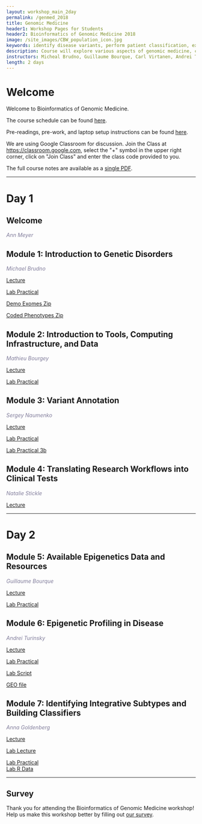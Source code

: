 ```yaml
---
layout: workshop_main_2day
permalink: /genmed_2018
title: Genomic Medicine
header1: Workshop Pages for Students
header2: Bioinformatics of Genomic Medicine 2018
image: /site_images/CBW_population_icon.jpg
keywords: identify disease variants, perform patient classification, exome analysis
description: Course will explore various aspects of genomic medicine, covering and teaching popular tools and methods in the field.
instructors: Micheal Brudno, Guillaume Bourque, Carl Virtanen, Andrei Turinsky, Anna Goldenberg
length: 2 days 
---
```


# Welcome <a id="welcome"></a>

Welcome to Bioinformatics of Genomic Medicine.

The course schedule can be found [here](https://bioinformaticsdotca.github.io/genmed_2018_schedule).

Pre-readings, pre-work, and laptop setup instructions can be found [here](https://bioinformaticsdotca.github.io/genmed_2018_prework).<a id="preworkshop"></a>  

We are using Google Classroom for discussion. Join the Class at https://classroom.google.com, select the "+" symbol in the upper right corner, click on "Join Class" and enter the class code provided to you.

The full course notes are available as a [single PDF](https://drive.google.com/open?id=11q1kH8e02g2EJbSFgG66zZbCCNT3h_3H).  

***

# Day 1 <a id="day1"></a>

## Welcome

*<font color="#827e9c">Ann Meyer</font>*

## Module 1: Introduction to Genetic Disorders

*<font color="#827e9c">Michael Brudno</font>* 

[Lecture](https://drive.google.com/open?id=1C4TAuZBLQZKbZ1DO5nEmToW8FvWQDDUS)  

[Lab Practical](https://bioinformaticsdotca.github.io/GenMed_2018_module1_lab)

[Demo Exomes Zip](https://drive.google.com/open?id=0B9YRtlFnFl-Qa1ZiSmVMa0hxdjg) 

[Coded Phenotypes Zip](https://github.com/bioinformaticsdotca/Genomic_Med_2017/raw/master/mod1_lab/Coded%20Phenotypes%20to%20match%20VCF%20Labels-20170509T210405Z-001.zip)  


## Module 2: Introduction to Tools, Computing Infrastructure, and Data

*<font color="#827e9c">Mathieu Bourgey</font>* 

[Lecture](https://drive.google.com/open?id=1m3fqOL0lcFttC1f6hLQo6sPnopBpbwAf)  

[Lab Practical](https://bioinformaticsdotca.github.io/Bioinformatics-for-genomics-medecine_2017_module2_lab)

## Module 3: Variant Annotation

*<font color="#827e9c">Sergey Naumenko</font>* 

[Lecture](https://drive.google.com/open?id=1mZa7e77iAdlGXsAWYYP4jZ6J8z78Fwc-)  

[Lab Practical](https://bioinformaticsdotca.github.io/Bioinformatics-for-genomics-medecine_2018_module3_lab)  

[Lab Practical 3b](/https://bioinformaticsdotca.github.io/GenMed_2018_module1_lab)  

## Module 4: Translating Research Workflows into Clinical Tests

*<font color="#827e9c">Natalie Stickle</font>* 

[Lecture](https://drive.google.com/open?id=1q-q50TRUHE70uY-grbQn9jx8kChn_2KR)  
 

***

# Day 2 <a id="day2"></a>

## Module 5: Available Epigenetics Data and Resources  

*<font color="#827e9c">Guillaume Bourque</font>* 

[Lecture](https://drive.google.com/open?id=1y96B4hZc8lpekuNw4zZ-kDZ6VOLkBI4I)   

[Lab Practical](https://bioinformaticsdotca.github.io/GenMed_2018_module5_lab)

## Module 6: Epigenetic Profiling in Disease

*<font color="#827e9c">Andrei Turinsky</font>* 

[Lecture](https://drive.google.com/open?id=1V4r0YHp2fsMJTuZQlGRINc6e1iLtCCrJ)   

[Lab Practical](https://bioinformaticsdotca.github.io/GenMed_2018_module6_lab)  

[Lab Script](https://raw.githubusercontent.com/bioinformaticsdotca/Genomic_Med_2017/master/mod6/cbw_mod6.R)  

[GEO file](https://drive.google.com/open?id=0B9YRtlFnFl-QM1BNc1JKYTQ2cUE)  

## Module 7: Identifying Integrative Subtypes and Building Classifiers 

*<font color="#827e9c">Anna Goldenberg</font>* 

[Lecture](https://drive.google.com/open?id=1QUYsIOXMNemmULmsTzLH5mWw4EW_umvV)    

[Lab Lecture](https://drive.google.com/a/bioinformatics.ca/file/d/1_TaMTCrTS0omssDqaqjBB3YSjP1vUDK7/view?usp=sharing)

[Lab Practical](https://raw.githubusercontent.com/bioinformaticsdotca/Genomic_Med_2017/master/CBW-GenomicMedicine-Module7-Lab-script.r)  
[Lab R Data](https://drive.google.com/open?id=0B9YRtlFnFl-QWXk4cTVwYVZOVTA)  

***

## Survey

Thank you for attending the Bioinformatics of Genomic Medicine workshop!  Help us make this workshop better by filling out [our survey]().



